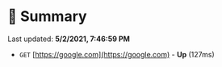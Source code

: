 # 📖 Summary
Last updated: **5/2/2021, 7:46:59 PM**

- `GET` [https://google.com](https://google.com) - **Up** (127ms)
